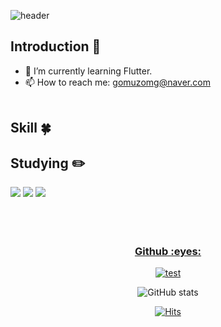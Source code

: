 <!--
**gumsang/gumsang** is a ✨ _special_ ✨ repository because its `README.md` (this file) appears on your GitHub profile.

Here are some ideas to get you started:

- 🔭 I’m currently working on ...
- 🌱 I’m currently learning ...
- 👯 I’m looking to collaborate on ...
- 🤔 I’m looking for help with ...
- 💬 Ask me about ...
- 📫 How to reach me: ...
- 😄 Pronouns: ...
- ⚡ Fun fact: ...
-->


<!-- 헤더 -->
![header](https://capsule-render.vercel.app/api?type=slice&color=auto&height=200&section=header&text=Hello&desc=I'm%20EunSang&fontSize=60&rotate=14&fontAlignY=25&fontAlign=75&descAlignY=43&descAlign=80&&animation=twinkling)

<div align=left>
<!--소개-->

## Introduction :raised_hands:
- 🌱 I’m currently learning Flutter.
- 📫 How to reach me: gomuzomg@naver.com 
<br/><br/>
 
 
 <!--기술스택-->
  ## Skill :four_leaf_clover:

 
 <!--공부중 -->
 
  ## Studying :pencil2: 

 <!--언어 및 툴 -->
 <img src="https://img.shields.io/badge/flutter-02569B?style=for-the-badge&logo=flutter&logoColor=white">
 <img src="https://img.shields.io/badge/github-181717?style=for-the-badge&logo=github&logoColor=white">
 <img src="https://img.shields.io/badge/git-F05032?style=for-the-badge&logo=git&logoColor=white">

  
 <!--알고리즘 -->
 <a href="https://github.com/yoon828/Algorithm" > 
 
 <!--
 ## Problem Solving :muscle: 
 </a>
 -->
</div>
 
<div align=center>
<br/><br/><br/>
  
<!--깃허브 -->
<h3>Github :eyes: </h3>

 [![test](https://github-readme-stats.vercel.app/api/top-langs/?username=gumsang&layout=compact)](https://github.com/gumsang?tab=repositories)
  
  
 ![GitHub stats](https://github-readme-stats.vercel.app/api?username=gumsang&show_icons=true)  

  
 [![Hits](https://hits.seeyoufarm.com/api/count/incr/badge.svg?url=https%3A%2F%2Fgithub.com%2Fgumsang&count_bg=%2379C83D&title_bg=%23555555&icon=&icon_color=%23E7E7E7&title=visitors&edge_flat=false)](https://github.com/gumsang)  
 
</div>

